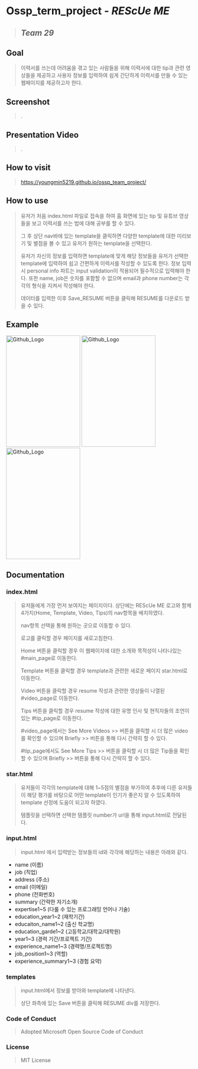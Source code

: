 # Ossp_term_project - *REScUe ME*
> ## *Team 29*

## Goal
>이력서를 쓰는데 어려움을 겪고 있는 사람들을 위해 이력서에 대한 tip과 관련 영상들을 제공하고 사용자 정보를 입력하여 쉽게 간단하게 이력서를 만들 수 있는 웹페이지를 제공하고자 한다.


## Screenshot
>.
## Presentation Video
> .
## How to visit
> https://youngmin5219.github.io/ossp_team_project/
## How to use
>유저가 처음 index.html 파일로 접속을 하여 홈 화면에 있는 tip 및 유튜브 영상들을 보고 이력서를 쓰는 법에 대해 공부를 할 수 있다.
>
>그 후 상단 nav바에 있는 template을 클릭하면 다양한 template에 대한 미리보기 및 별점을 볼 수 있고 유저가 원하는 template을 선택한다.
>
>유저가 자신의 정보를 입력하면 template에 맞게 해당 정보들을 유저가 선택한 template에 입력하여 쉽고 간편하게 이력서를 작성할 수 있도록 한다.
>정보 입력 시 personal info 파트는 input validation이 적용되어 필수적으로 입력해야 한다.
>또한 name, job은 숫자를 포함할 수 없으며 email과 phone number는 각각의 형식을 지켜서 작성해야 한다.
>
>데이터를 입력한 이후 Save_RESUME 버튼을 클릭해 RESUME를 다운로드 받을 수 있다.

## Example
<img src="./template_img1.PNG" width="200px" height ="300px" title="Github_Logo"/>
<img src="./template_img2.PNG" width="200px" height ="300px" title="Github_Logo"/>
<img src="./template_img3.PNG" width="200px" height ="300px" title="Github_Logo"/>

## Documentation

### index.html
>유저들에게 가장 먼저 보여지는 페이지이다. 상단에는 REScUe ME 로고와 함께 4가지(Home, Template, Video, Tips)의 nav항목을 배치하였다.
>
>nav항목 선택을 통해 원하는 곳으로 이동할 수 있다.
>
>
>로고를 클릭할 경우 페이지를 새로고침한다.
>
>Home 버튼을 클릭할 경우 이 웹페이지에 대한 소개와 목적성이 나타나있는 #main_page로 이동한다.
>
>Template 버튼을 클릭할 경우 template과 관련한 새로운 페이지 star.html로 이동한다.
>
>Video 버튼을 클릭할 경우 resume 작성과 관련한 영상들이 나열된 #video_page로 이동한다.
>
>Tips 버튼을 클릭할 경우 resume 작성에 대한 유명 인사 및 현직자들의 조언이 있는 #tip_page로 이동한다.
>
>
>#video_page에서는 See More Videos >> 버튼을 클릭할 시 더 많은 video를 확인할 수 있으며 Briefly >> 버튼을 통해 다시 간략히 할 수 있다.
>
>#tip_page에서도 See More Tips >> 버튼을 클릭할 시 더 많은 Tip들을 확인할 수 있으며 Briefly >> 버튼을 통해 다시 간략히 할 수 있다.

### star.html
>유저들이 각각의 template에 대해 1~5점의 별점을 부가하여 추후에 다른 유저들이 해당 평가를 바탕으로 어떤 template이 인기가 좋은지 알 수 있도록하여 template 선정에 도움이 되고자 하였다.
>
>템플릿을 선택하면 선택한 템플릿 number가 url을 통해 input.html로 전달된다.

### input.html
>input.html 에서 입력받는 정보들의 id와 각각에 해당하는 내용은 아래와 같다.
>
- name (이름)
- job (직업)
- address (주소)
- email (이메일)
- phone (전화번호)
- summary (간략한 자기소개)
- expertise1~5 (다룰 수 있는 프로그래밍 언어나 기술)
- education_year1~2 (재학기간)
- educaiton_name1~2 (출신 학교명)
- education_garde1~2 (고등학교/대학교/대학원)
- year1~3 (경력 기간/프로젝트 기간)
- experience_name1~3 (경력명/프로젝트명)
- job_position1~3 (역할)
- experience_summary1~3 (경험 요약)


### templates
>input.html에서 정보를 받아와 template에 나타낸다.
>
>상단 좌측에 있는 Save 버튼을 클릭해 RESUME div를 저장한다.

### Code of Conduct
> Adopted Microsoft Open Source Code of Conduct

### License
> MIT License
